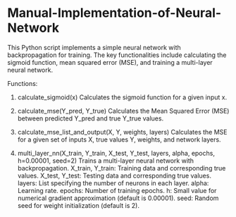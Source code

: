 # Manual-Implementation-of-Neural-Network
This Python script implements a simple neural network with backpropagation for training. The key functionalities include calculating the sigmoid function, mean squared error (MSE), and training a multi-layer neural network.

Functions:
1. calculate_sigmoid(x)
Calculates the sigmoid function for a given input x.

2. calculate_mse(Y_pred, Y_true)
Calculates the Mean Squared Error (MSE) between predicted Y_pred and true Y_true values.

3. calculate_mse_list_and_output(X, Y, weights, layers)
Calculates the MSE for a given set of inputs X, true values Y, weights, and network layers.

4. multi_layer_nn(X_train, Y_train, X_test, Y_test, layers, alpha, epochs, h=0.00001, seed=2)
Trains a multi-layer neural network with backpropagation.
X_train, Y_train: Training data and corresponding true values.
X_test, Y_test: Testing data and corresponding true values.
layers: List specifying the number of neurons in each layer.
alpha: Learning rate.
epochs: Number of training epochs.
h: Small value for numerical gradient approximation (default is 0.00001).
seed: Random seed for weight initialization (default is 2).
